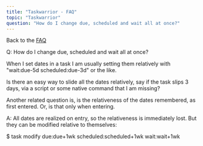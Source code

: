```yaml
---
title: "Taskwarrior - FAQ"
topic: "Taskwarrior"
question: "How do I change due, scheduled and wait all at once?"
---
```


Back to the [FAQ](/support/faq)

Q: How do I change due, scheduled and wait all at once?

When I set dates in a task I am usually setting them relatively with "wait:due-5d scheduled:due-3d" or the like. 

Is there an easy way to slide all the dates relatively, say if the task slips 3 days, via a script or some native command that I am missing? 

Another related question is, is the relativeness of the dates remembered, as first entered. Or, is that only when entering. 

A: All dates are realized on entry, so the relativeness is immediately lost.
But they can be modified relative to themselves:

$ task <id> modify due:due+1wk scheduled:scheduled+1wk wait:wait+1wk

